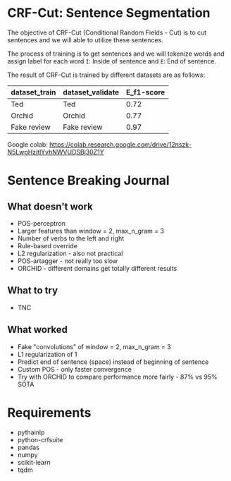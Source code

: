 #  CRF-Cut: Sentence Segmentation

The objective of CRF-Cut (Conditional Random Fields - Cut) is to cut sentences and we will able to utilize these sentences.

The process of training is to get sentences and we will tokenize words and assign label for each word `I`: Inside of sentence and `E`: End of sentence.

The result of CRF-Cut is trained by different datasets are as follows:

| dataset_train | dataset_validate | E_f1-score |
|---------------|------------------|------------|
| Ted           | Ted              | 0.72       |
| Orchid        | Orchid           | 0.77       |
| Fake review   | Fake review      | 0.97       |

Google colab: https://colab.research.google.com/drive/12nszk-N5LwpHzitlYvhNWVUDSBj30Z1Y

# Sentence Breaking Journal

## What doesn't work

* POS-perceptron
* Larger features than window = 2, max_n_gram = 3
* Number of verbs to the left and right
* Rule-based override
* L2 regularization - also not practical
* POS-artagger - not really too slow
* ORCHID - different domains get totally different results

## What to try

* TNC

## What worked

* Fake "convolutions" of window = 2, max_n_gram = 3
* L1 regularization of 1
* Predict end of sentence (space) instead of beginning of sentence
* Custom POS - only faster convergence
* Try with ORCHID to compare performance more fairly - 87% vs 95% SOTA

# Requirements

- pythainlp
- python-crfsuite
- pandas
- numpy
- scikit-learn
- tqdm